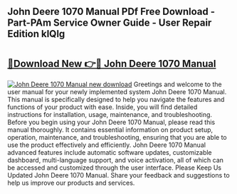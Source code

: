 ## John Deere 1070 Manual PDf Free Download - Part-PAm Service Owner Guide - User Repair Edition klQlg

# <h2><a href="http://bc32681.oget.top/?id=John+Deere+1070+Manual">🔗Download New 👉🔴 John Deere 1070 Manual</a></h2>

[![John Deere 1070 Manual new download](https://i.imgur.com/5g1atiW.png)](http://bc32681.oget.top/?id=John+Deere+1070+Manual)
Greetings and welcome to the user manual for your newly implemented system John Deere 1070 Manual. This manual is specifically designed to help you navigate the features and functions of your product with ease. Inside, you will find detailed instructions for installation, usage, maintenance, and troubleshooting. Before you begin using your John Deere 1070 Manual, please read this manual thoroughly. It contains essential information on product setup, operation, maintenance, and troubleshooting, ensuring that you are able to use the product effectively and efficiently. John Deere 1070 Manual advanced features include automatic software updates, customizable dashboard, multi-language support, and voice activation, all of which can be accessed and customized through the user interface. Please Keep Us Updated John Deere 1070 Manual. Share your feedback and suggestions to help us improve our products and services.
